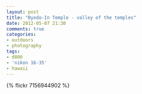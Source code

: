 ```yaml
---
layout: post
title: "Byodo-In Temple - valley of the temples"
date: 2012-05-07 21:30
comments: true
categories: 
- outdoors
- photography
tags:
- d800
- 'nikon 16-35'
- hawaii 
---
```

{% flickr 7156944902 %}
